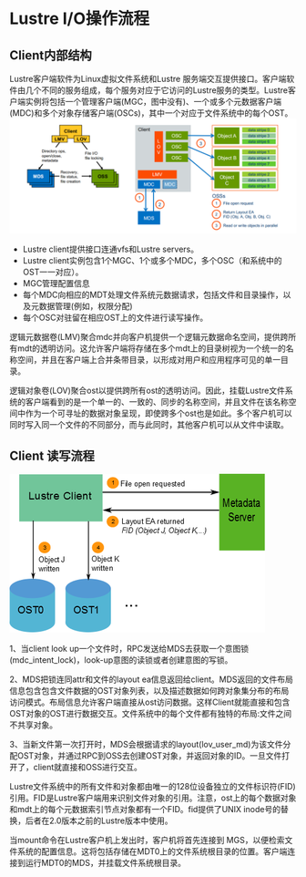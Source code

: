 # Lustre I/O操作流程
## Client内部结构
Lustre客户端软件为Linux虚拟文件系统和Lustre 服务端交互提供接口。客户端软件由几个不同的服务组成，每个服务对应于它访问的Lustre服务的类型。Lustre客户端实例将包括一个管理客户端(MGC，图中没有)、一个或多个元数据客户端(MDC)和多个对象存储客户端(OSCs)，其中一个对应于文件系统中的每个OST。
![1](../_media/client.png)
- Lustre client提供接口连通vfs和Lustre servers。
- Lustre client实例包含1个MGC、1个或多个MDC，多个OSC（和系统中的OST一一对应）。
- MGC管理配置信息
- 每个MDC向相应的MDT处理文件系统元数据请求，包括文件和目录操作，以及元数据管理(例如，权限分配)
- 每个OSC对驻留在相应OST上的文件进行读写操作。

逻辑元数据卷(LMV)聚合mdc并向客户机提供一个逻辑元数据命名空间，提供跨所有mdt的透明访问。这允许客户端将存储在多个mdt上的目录树视为一个统一的名称空间，并且在客户端上合并条带目录，以形成对用户和应用程序可见的单一目录。

逻辑对象卷(LOV)聚合ost以提供跨所有ost的透明访问。因此，挂载Lustre文件系统的客户端看到的是一个单一的、一致的、同步的名称空间，并且文件在该名称空间中作为一个可寻址的数据对象呈现，即使跨多个ost也是如此。多个客户机可以同时写入同一个文件的不同部分，而与此同时，其他客户机可以从文件中读取。

## Client 读写流程
![1](../_media/readwrite.png)

1、当client look up一个文件时，RPC发送给MDS去获取一个意图锁(mdc_intent_lock)，look-up意图的读锁或者创建意图的写锁。

2、MDS把锁连同attr和文件的layout ea信息返回给client。MDS返回的文件布局信息包含包含文件数据的OST对象列表，以及描述数据如何跨对象集分布的布局访问模式。布局信息允许客户端直接从ost访问数据。这样Client就能直接和包含OST对象的OST进行数据交互。文件系统中的每个文件都有独特的布局:文件之间不共享对象。

3、当新文件第一次打开时，MDS会根据请求的layout(lov_user_md)为该文件分配OST对象，并通过RPC到OSS去创建OST对象，并返回对象的ID。一旦文件打开了，client就直接和OSS进行交互。

Lustre文件系统中的所有文件和对象都由唯一的128位设备独立的文件标识符(FID)引用。FID是Lustre客户端用来识别文件对象的引用。注意，ost上的每个数据对象和mdt上的每个元数据索引节点对象都有一个FID。fid提供了UNIX inode号的替换，后者在2.0版本之前的Lustre版本中使用。

当mount命令在Lustre客户机上发出时，客户机将首先连接到
MGS，以便检索文件系统的配置信息。这将包括存储在MDT0上的文件系统根目录的位置。客户端连接到运行MDT0的MDS，并挂载文件系统根目录。

